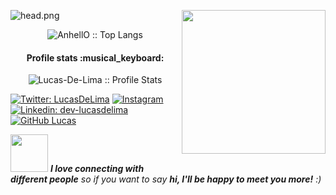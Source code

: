 ![head.png](https://uploaddeimagens.com.br/imagens/j298Yog)
<img align='right' src="https://raw.githubusercontent.com/Lucas-De-Lima/images-upload/main/imgs/gifs/octocat.gif?token=GHSAT0AAAAAAB3XFYOT5BQRX4B57KUOVNVWY5N4GJA" width="230">

<p align="center"><img src="https://github-readme-stats.vercel.app/api/top-langs/?username=Lucas-De-Lima&langs_count=10&theme=tokyonight&layout=compact" alt="AnhellO :: Top Langs" /></p>

<h4 align="center">Profile stats :musical_keyboard:</h4>

<p align="center"><img src="https://github-readme-stats.vercel.app/api?username=Lucas-De-Lima&show_icons=true&theme=synthwave" alt="Lucas-De-Lima :: Profile Stats" /></p>

[![Twitter: LucasDeLima](https://img.shields.io/twitter/follow/LucasDeLima___?style=social)](https://twitter.com/LucasDeLima___)
<a href="https://www.instagram.com/dev.lucasdelima/"><img alt="Instagram" src="https://img.shields.io/badge/Instagram-dev.lucasdelima-black?style=flat-square&logo=instagram"></a>
[![Linkedin: dev-lucasdelima](https://img.shields.io/badge/-lucasdelima-blue?style=flat-square&logo=Linkedin&logoColor=white&link=https://www.linkedin.com/in/dev-lucasdelima/)](https://www.linkedin.com/in/dev-lucasdelima/)
[![GitHub Lucas](https://img.shields.io/github/followers/Lucas-De-Lima?label=follow&style=social)](https://github.com/Lucas-De-Lima)

<img src="https://media.giphy.com/media/LnQjpWaON8nhr21vNW/giphy.gif" width="60"> <em><b>I love connecting with different people</b> so if you want to say <b>hi, I'll be happy to meet you more!</b> :)</em>


<!---
Lucas-De-Lima/Lucas-De-Lima is a ✨ special ✨ repository because its `README.md` (this file) appears on your GitHub profile.
You can click the Preview link to take a look at your changes.
--->
